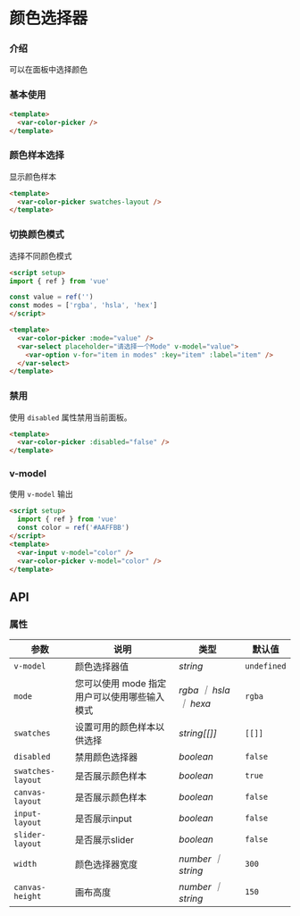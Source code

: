 # 颜色选择器
### 介绍

可以在面板中选择颜色

### 基本使用

```html
<template>
  <var-color-picker />
</template>
```
### 颜色样本选择

显示颜色样本

```html
<template>
  <var-color-picker swatches-layout />
</template>
```

### 切换颜色模式

选择不同颜色模式

```html
<script setup>
import { ref } from 'vue'

const value = ref('')
const modes = ['rgba', 'hsla', 'hex']
</script>

<template>
  <var-color-picker :mode="value" />
  <var-select placeholder="请选择一个Mode" v-model="value">
    <var-option v-for="item in modes" :key="item" :label="item" />
  </var-select>
</template>
```

### 禁用

使用 `disabled` 属性禁用当前面板。

```html
<template>
  <var-color-picker :disabled="false" />
</template>
```

### v-model

使用 `v-model` 输出

```html
<script setup>
  import { ref } from 'vue'
  const color = ref('#AAFFBB')
</script>
<template>
  <var-input v-model="color" />
  <var-color-picker v-model="color" />
</template>
```
## API

### 属性

| 参数              | 说明                                         | 类型                   | 默认值      |
| ----------------- | -------------------------------------------- | ---------------------- | ----------- |
| `v-model`         | 颜色选择器值                                 | _string_               | `undefined` |
| `mode`            | 您可以使用 mode 指定用户可以使用哪些输入模式 | _rgba ｜ hsla ｜ hexa_ | `rgba`      |
| `swatches`        | 设置可用的颜色样本以供选择                   | _string[[]]_             | `[[]]` |
| `disabled`        | 禁用颜色选择器                               | _boolean_              | `false`     |
| `swatches-layout` | 是否展示颜色样本                             | _boolean_              | `true`      |
| `canvas-layout`   | 是否展示颜色样本                             | _boolean_              | `false`     |
| `input-layout`    | 是否展示input                                | _boolean_              | `false`     |
| `slider-layout`   | 是否展示slider                               | _boolean_              | `false`     |
| `width`           | 颜色选择器宽度                               | _number ｜ string_     | `300`       |
| `canvas-height`   | 画布高度                                     | _number ｜ string_     | `150`       |
